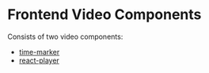 Frontend Video Components
===========

Consists of two video components: 
 - [time-marker](https://github.com/vibbio/frontend-video-components/tree/time-marker)
 - [react-player](https://github.com/vibbio/frontend-video-components/tree/video-player) 
